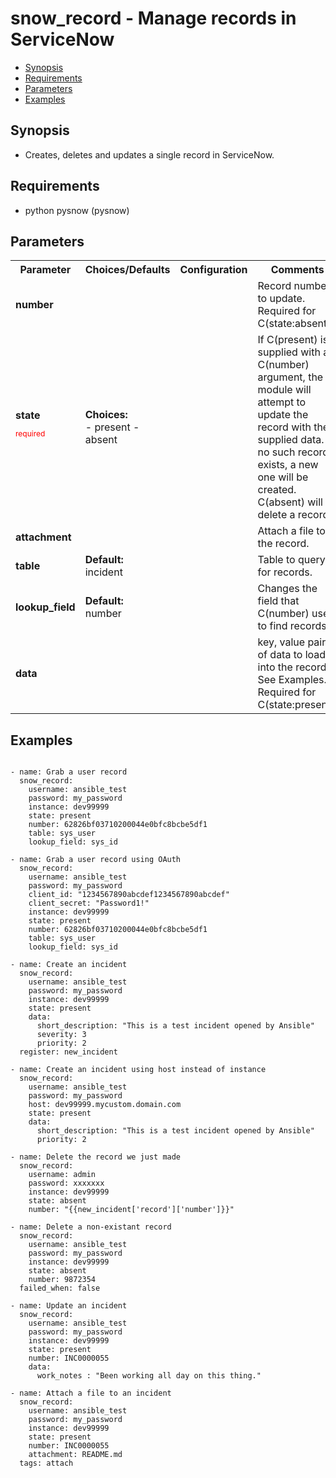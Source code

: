 snow_record - Manage records in ServiceNow
====================================
- [Synopsis](Synopsis)
- [Requirements](Requirements)
- [Parameters](Parameters)
- [Examples](Examples)

## Synopsis
- Creates, deletes and updates a single record in ServiceNow.

## Requirements
- python pysnow (pysnow)

## Parameters

<table>
<tr>
<th> Parameter </th>
<th> Choices/Defaults </th>
<th> Configuration </th>
<th> Comments </th>
</tr>
<tr>
<td><b>number</b></br>
</td>
<td></td>
<td></td>
<td>  Record number to update.  Required for C(state:absent).  </td>
</tr>
<tr>
<td><b>state</b></br>
<p style="color:red;font-size:75%">required</p></td>
<td><b>Choices:</b><br>
- present
- absent
</td>
<td></td>
<td>  If C(present) is supplied with a C(number) argument, the module will attempt to update the record with the supplied data.  If no such record exists, a new one will be created.  C(absent) will delete a record.  </td>
</tr>
<tr>
<td><b>attachment</b></br>
</td>
<td></td>
<td></td>
<td>  Attach a file to the record.  </td>
</tr>
<tr>
<td><b>table</b></br>
</td>
<td><b>Default:</b><br> 
incident</td>
<td></td>
<td>  Table to query for records.  </td>
</tr>
<tr>
<td><b>lookup_field</b></br>
</td>
<td><b>Default:</b><br> 
number</td>
<td></td>
<td>  Changes the field that C(number) uses to find records.  </td>
</tr>
<tr>
<td><b>data</b></br>
</td>
<td></td>
<td></td>
<td>  key, value pairs of data to load into the record. See Examples.  Required for C(state:present).  </td>
</tr>
</table>

## Examples
```

- name: Grab a user record
  snow_record:
    username: ansible_test
    password: my_password
    instance: dev99999
    state: present
    number: 62826bf03710200044e0bfc8bcbe5df1
    table: sys_user
    lookup_field: sys_id

- name: Grab a user record using OAuth
  snow_record:
    username: ansible_test
    password: my_password
    client_id: "1234567890abcdef1234567890abcdef"
    client_secret: "Password1!"
    instance: dev99999
    state: present
    number: 62826bf03710200044e0bfc8bcbe5df1
    table: sys_user
    lookup_field: sys_id

- name: Create an incident
  snow_record:
    username: ansible_test
    password: my_password
    instance: dev99999
    state: present
    data:
      short_description: "This is a test incident opened by Ansible"
      severity: 3
      priority: 2
  register: new_incident

- name: Create an incident using host instead of instance
  snow_record:
    username: ansible_test
    password: my_password
    host: dev99999.mycustom.domain.com
    state: present
    data:
      short_description: "This is a test incident opened by Ansible"
      priority: 2

- name: Delete the record we just made
  snow_record:
    username: admin
    password: xxxxxxx
    instance: dev99999
    state: absent
    number: "{{new_incident['record']['number']}}"

- name: Delete a non-existant record
  snow_record:
    username: ansible_test
    password: my_password
    instance: dev99999
    state: absent
    number: 9872354
  failed_when: false

- name: Update an incident
  snow_record:
    username: ansible_test
    password: my_password
    instance: dev99999
    state: present
    number: INC0000055
    data:
      work_notes : "Been working all day on this thing."

- name: Attach a file to an incident
  snow_record:
    username: ansible_test
    password: my_password
    instance: dev99999
    state: present
    number: INC0000055
    attachment: README.md
  tags: attach

```